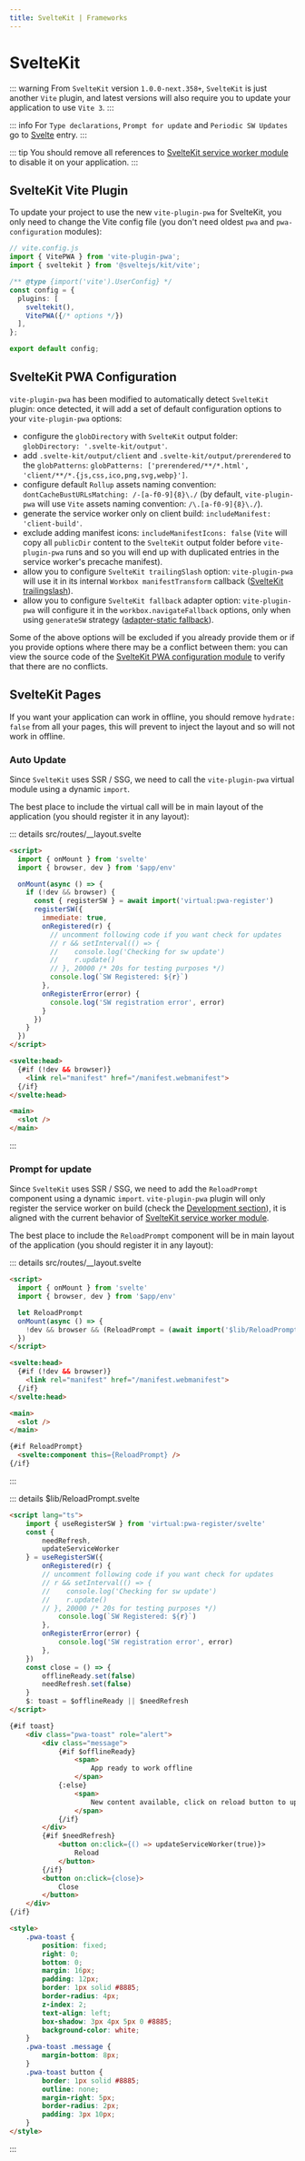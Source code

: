 ```yaml
---
title: SvelteKit | Frameworks
---
```


# SvelteKit

::: warning
From `SvelteKit` version `1.0.0-next.358+`, `SvelteKit` is just another `Vite` plugin, and latest versions will also require you to update your application to use `Vite 3`.
:::

::: info
For `Type declarations`, `Prompt for update` and `Periodic SW Updates` go to [Svelte](/frameworks/svelte) entry.
:::

::: tip
You should remove all references to [SvelteKit service worker module](https://kit.svelte.dev/docs#modules-$service-worker) to disable it on your application.
:::

## SvelteKit Vite Plugin

To update your project to use the new `vite-plugin-pwa` for SvelteKit, you only need to change the Vite config file (you don't need oldest `pwa` and `pwa-configuration` modules):
```ts
// vite.config.js
import { VitePWA } from 'vite-plugin-pwa';
import { sveltekit } from '@sveltejs/kit/vite';

/** @type {import('vite').UserConfig} */
const config = {
  plugins: [
    sveltekit(),
    VitePWA({/* options */})
  ],
};

export default config;
```

## SvelteKit PWA Configuration

`vite-plugin-pwa` has been modified to automatically detect `SvelteKit` plugin: once detected, it will add a set of default configuration options to your `vite-plugin-pwa` options:
- configure the `globDirectory` with `SvelteKit` output folder: `globDirectory: '.svelte-kit/output'`.
- add `.svelte-kit/output/client` and `.svelte-kit/output/prerendered` to the `globPatterns`: `globPatterns: ['prerendered/**/*.html', 'client/**/*.{js,css,ico,png,svg,webp}']`.
- configure default `Rollup` assets naming convention: `dontCacheBustURLsMatching: /-[a-f0-9]{8}\./` (by default, `vite-plugin-pwa` will use `Vite` assets naming convention: `/\.[a-f0-9]{8}\./`).
- generate the service worker only on client build: `includeManifest: 'client-build'`.
- exclude adding manifest icons: `includeManifestIcons: false` (`Vite` will copy all `publicDir` content to the `SvelteKit` output folder before `vite-plugin-pwa` runs and so you will end up with duplicated entries in the service worker's precache manifest).
- allow you to configure `SvelteKit trailingSlash` option: `vite-plugin-pwa` will use it in its internal `Workbox manifestTransform` callback ([SvelteKit trailingslash](https://kit.svelte.dev/docs/configuration#trailingslash)).
- allow you to configure `SvelteKit fallback` adapter option: `vite-plugin-pwa` will configure it in the `workbox.navigateFallback` options, only when using `generateSW` strategy ([adapter-static fallback](https://github.com/sveltejs/kit/tree/master/packages/adapter-static#fallback)).

Some of the above options will be excluded if you already provide them or if you provide options where there may be a conflict between them: you can view the source code of the [SvelteKit PWA configuration module](https://github.com/antfu/vite-plugin-pwa/tree/main/src/integrations/sveltekit/config.ts) to verify that there are no conflicts.

## SvelteKit Pages

If you want your application can work in offline, you should remove `hydrate: false` from all your pages, this will prevent to inject the layout and so will not work in offline.

### Auto Update

Since `SvelteKit` uses SSR / SSG, we need to call the `vite-plugin-pwa` virtual module using a dynamic `import`.

The best place to include the virtual call will be in main layout of the application (you should register it in any layout):

::: details src/routes/__layout.svelte
```html
<script>
  import { onMount } from 'svelte'
  import { browser, dev } from '$app/env'

  onMount(async () => {
    if (!dev && browser) {
      const { registerSW } = await import('virtual:pwa-register')
      registerSW({
        immediate: true,
        onRegistered(r) {
          // uncomment following code if you want check for updates
          // r && setInterval(() => {
          //    console.log('Checking for sw update')
          //    r.update()
          // }, 20000 /* 20s for testing purposes */)
          console.log(`SW Registered: ${r}`)
        },
        onRegisterError(error) {
          console.log('SW registration error', error)
        }
      })
    }
  })
</script>

<svelte:head>
  {#if (!dev && browser)}
    <link rel="manifest" href="/manifest.webmanifest">
  {/if}
</svelte:head>

<main>
  <slot />
</main>
```
:::

### Prompt for update

Since `SvelteKit` uses SSR / SSG, we need to add the `ReloadPrompt` component using a dynamic `import`. `vite-plugin-pwa` plugin will only register the service worker on build (check the [Development section](/guide/development)), it is aligned with the current behavior of [SvelteKit service worker module](https://kit.svelte.dev/docs#modules-$service-worker).

The best place to include the `ReloadPrompt` component will be in main layout of the application (you should register it in any layout):

::: details src/routes/__layout.svelte
```html
<script>
  import { onMount } from 'svelte'
  import { browser, dev } from '$app/env'

  let ReloadPrompt
  onMount(async () => {
    !dev && browser && (ReloadPrompt = (await import('$lib/ReloadPrompt.svelte')).default)
  })
</script>

<svelte:head>
  {#if (!dev && browser)}
    <link rel="manifest" href="/manifest.webmanifest">
  {/if}
</svelte:head>

<main>
  <slot />
</main>

{#if ReloadPrompt}
  <svelte:component this={ReloadPrompt} />
{/if}
```
:::

::: details $lib/ReloadPrompt.svelte
```html
<script lang="ts">
	import { useRegisterSW } from 'virtual:pwa-register/svelte'
	const {
		needRefresh,
		updateServiceWorker
	} = useRegisterSW({
		onRegistered(r) {
		// uncomment following code if you want check for updates
		// r && setInterval(() => {
		//    console.log('Checking for sw update')
		//    r.update()
		// }, 20000 /* 20s for testing purposes */)
			console.log(`SW Registered: ${r}`)
		},
		onRegisterError(error) {
			console.log('SW registration error', error)
		},
	})
	const close = () => {
		offlineReady.set(false)
		needRefresh.set(false)
	}
	$: toast = $offlineReady || $needRefresh
</script>

{#if toast}
	<div class="pwa-toast" role="alert">
		<div class="message">
			{#if $offlineReady}
				<span>
					App ready to work offline
				</span>
			{:else}
				<span>
					New content available, click on reload button to update.
				</span>
			{/if}
		</div>
		{#if $needRefresh}
			<button on:click={() => updateServiceWorker(true)}>
				Reload
			</button>
		{/if}
		<button on:click={close}>
			Close
		</button>
	</div>
{/if}

<style>
	.pwa-toast {
		position: fixed;
		right: 0;
		bottom: 0;
		margin: 16px;
		padding: 12px;
		border: 1px solid #8885;
		border-radius: 4px;
		z-index: 2;
		text-align: left;
		box-shadow: 3px 4px 5px 0 #8885;
		background-color: white;
	}
	.pwa-toast .message {
		margin-bottom: 8px;
	}
	.pwa-toast button {
		border: 1px solid #8885;
		outline: none;
		margin-right: 5px;
		border-radius: 2px;
		padding: 3px 10px;
	}
</style>
```
:::

